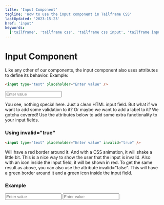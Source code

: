 ```yaml
---
title: 'Input Component'
tagline: 'How to use the input component in Tailframe CSS'
lastUpdated: '2023-15-23'
href: 'input'
keywords:
  ['tailframe', 'tailframe css', 'tailframe css input', 'tailframe input', 'tailframe css input component', 'tailframe input component']
---
```


# Input Component

Like any other of our components, the input component also uses attributes to define its behavior. Example:

```html
<input type="text" placeholder="Enter value" />
```

<input type="text" placeholder="Enter value" />

You see, nothing special here. Just a clean HTML input field. But what if we want to add some validation to it? Or maybe we want to add a label to it? We gotchu covered! Use the attributes below to add some extra functionality to your input fields.

### Using invalid="true"

```html
<input type="text" placeholder="Enter value" invalid="true" />
```

Will have a red border around it. And with a CSS animation, it will shake a little bit. This is a nice way to show the user that the input is invalid. Also with an icon inside the input field, it will be shown in red. To get the same result as above, you can also use the attribute invalid="false". This will have a green border around it and a green icon inside the input field.

### Example

<div class="flex gap-5">
<input type="text" placeholder="Enter value" invalid="true" />

<input type="text" placeholder="Enter value" invalid="false" />
</div>
